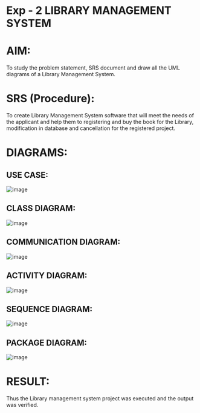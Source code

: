 # Exp - 2 LIBRARY MANAGEMENT SYSTEM

# AIM:
To study the problem statement, SRS document and draw all the UML diagrams of a Library Management System.

# SRS (Procedure):
To create Library Management System software that will meet the needs of the applicant and help them to registering and buy the book for the Library, modification in database and cancellation for the registered project.

# DIAGRAMS:

## USE CASE:

![image](https://github.com/user-attachments/assets/f7483a1f-6640-432c-b035-08c280ff8913)

## CLASS DIAGRAM:

![image](https://github.com/user-attachments/assets/8e2049a8-f0d0-453c-b7c7-9f407a7d5b5a)

## COMMUNICATION DIAGRAM:

![image](https://github.com/user-attachments/assets/f29a060e-7c01-4c63-96be-a10781d16b12)

## ACTIVITY DIAGRAM:

![image](https://github.com/user-attachments/assets/9b03baef-51e9-4e32-8528-544cc3007886)

## SEQUENCE DIAGRAM:

![image](https://github.com/user-attachments/assets/9ffea828-b768-4ca7-b8b1-a0f112e6ab31)

## PACKAGE DIAGRAM:

![image](https://github.com/user-attachments/assets/a58d145b-296b-4d7d-9b0f-d034fc98855e)

# RESULT:
Thus the Library management system project was executed and the output was verified.
